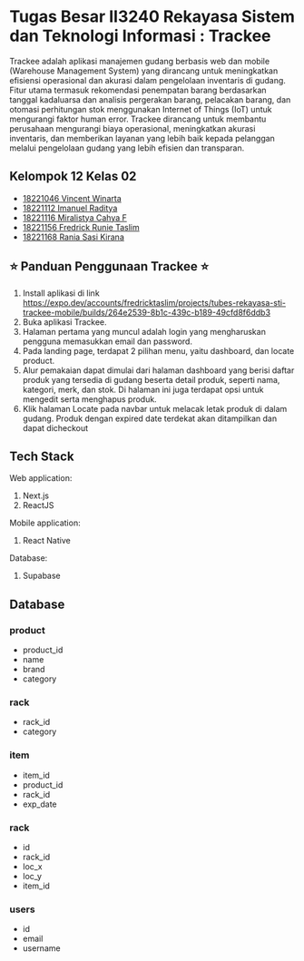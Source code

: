 # Tugas Besar II3240 Rekayasa Sistem dan Teknologi Informasi : Trackee

Trackee adalah aplikasi manajemen gudang berbasis web dan mobile (Warehouse Management System) yang dirancang untuk meningkatkan efisiensi operasional dan akurasi dalam pengelolaan inventaris di gudang. Fitur utama termasuk rekomendasi penempatan barang berdasarkan tanggal kadaluarsa dan analisis pergerakan barang, pelacakan barang, dan otomasi perhitungan stok menggunakan Internet of Things (IoT) untuk mengurangi faktor human error. Trackee dirancang untuk membantu perusahaan mengurangi biaya operasional, meningkatkan akurasi inventaris, dan memberikan layanan yang lebih baik kepada pelanggan melalui pengelolaan gudang yang lebih efisien dan transparan.

## Kelompok 12 Kelas 02

- [18221046 Vincent Winarta](https://github.com/VincentWinarta)
- [18221112 Imanuel Raditya](https://github.com/imanuelraditya)
- [18221116 Miralistya Cahya F](https://github.com/miralistyacahya)
- [18221156 Fredrick Runie Taslim](https://github.com/fredrick03)
- [18221168 Rania Sasi Kirana](https://github.com/raniakiranaa)

## ⭐️ Panduan Penggunaan Trackee ⭐️
1. Install aplikasi di link https://expo.dev/accounts/fredricktaslim/projects/tubes-rekayasa-sti-trackee-mobile/builds/264e2539-8b1c-439c-b189-49cfd8f6ddb3
2. Buka aplikasi Trackee.
3. Halaman pertama yang muncul adalah login yang mengharuskan pengguna memasukkan email dan password.
4. Pada landing page, terdapat 2 pilihan menu, yaitu dashboard, dan locate product.
5. Alur pemakaian dapat dimulai dari halaman dashboard yang berisi daftar produk yang tersedia di gudang beserta detail produk, seperti nama, kategori, merk, dan stok. Di halaman ini juga terdapat opsi untuk mengedit serta menghapus produk.
6. Klik halaman Locate pada navbar untuk melacak letak produk di dalam gudang. Produk dengan expired date terdekat akan ditampilkan dan dapat dicheckout

## Tech Stack
Web application:
1. Next.js
2. ReactJS

Mobile application:
1. React Native

Database:
1. Supabase

## Database
### product
- product_id
- name
- brand
- category 

### rack
- rack_id
- category 

### item
- item_id
- product_id
- rack_id
- exp_date

### rack
- id
- rack_id
- loc_x
- loc_y
- item_id

### users
- id
- email
- username 
